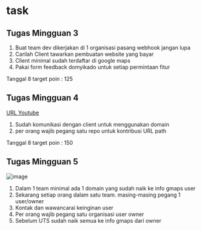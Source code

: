 # task
## Tugas Mingguan 3

1. Buat team dev dikerjakan di 1 organisasi pasang webhook jangan lupa
2. Carilah Client tawarkan pembuatan website yang bayar
3. Client minimal sudah terdaftar di google maps
4. Pakai form feedback domyikado untuk setiap permintaan fitur

Tanggal 8 target poin : 125

## Tugas Mingguan 4

[URL Youtube](https://youtu.be/E3WCAtn0am4)

1. Sudah komunikasi dengan client untuk menggunakan domain
2. per orang wajib pegang satu repo untuk kontribusi URL path


Tanggal 8 target poin : 150

## Tugas Mingguan 5

![image](https://github.com/user-attachments/assets/ea67420d-cfbd-45eb-aa40-3e62dcc3b7b2)

1. Dalam 1 team minimal ada 1 domain yang sudah naik ke info gmaps user
2. Sekarang setiap orang dalam satu team. masing-masing pegang 1 user/owner
3. Kontak dan wawancarai keinginan user
4. Per orang wajib pegang satu organisasi user owner
5. Sebelum UTS sudah naik semua ke info gmaps dari owner

